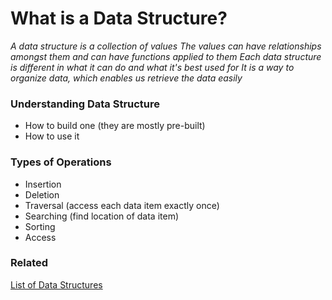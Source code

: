 # What is a Data Structure?
*A data structure is a collection of values*
*The values can have relationships amongst them and can have functions applied to them*
*Each data structure is different in what it can do and what it's best used for*
*It is a way to organize data, which enables us retrieve the data easily*

### Understanding Data Structure
- How to build one (they are mostly pre-built)
- How to use it

### Types of Operations
- Insertion
- Deletion
- Traversal (access each data item exactly once)
- Searching (find location of data item)
- Sorting
- Access

### Related
[List of Data Structures](https://en.wikipedia.org/wiki/List_of_data_structures)